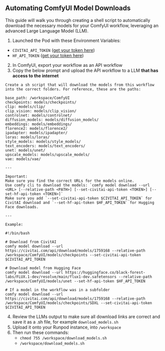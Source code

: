 ## Automating ComfyUI Model Downloads

This guide will walk you through creating a shell script to automatically download the necessary models for your ComfyUI workflow, leveraging an advanced Large Language Model (LLM).

1. Launched the Pod with these Environment Variables:
  - `CIVITAI_API_TOKEN` ([get your token here](https://civitai.com/user/account))
  - `HF_API_TOKEN` ([get your token here](https://huggingface.co/settings/tokens))
2. In ComfyUI, export your workflow as an API workflow
3. Copy the below prompt and upload the API workflow to a LLM **that has access to the internet**
```
Create a sh script that will download the models from this workflow into the correct folders. For reference, these are the paths:

base_path: /workspace/ComfyUI
checkpoints: models/checkpoints/
clip: models/clip/
clip_vision: models/clip_vision/
controlnet: models/controlnet/
diffusion_models: models/diffusion_models/
embeddings: models/embeddings/
florence2: models/florence2/
ipadapter: models/ipadapter/
loras: models/loras/
style_models: models/style_models/
text_encoders: models/text_encoders/
unet: models/unet/
upscale_models: models/upscale_models/
vae: models/vae/

---

Important:
Make sure you find the correct URLs for the models online.
Use comfy cli to download the models: `comfy model download --url <URL> [--relative-path <PATH>] [--set-civitai-api-token <TOKEN>] [--set-hf-api-token <TOKEN>]`
Make sure you add `--set-civitai-api-token $CIVITAI_API_TOKEN` for CivitAI download and `--set-hf-api-token $HF_API_TOKEN` for Hugging Face downloads.

---

Example:

#!/bin/bash

# Download from CivitAI
comfy model download --url https://civitai.com/api/download/models/1759168 --relative-path /workspace/ComfyUI/models/checkpoints --set-civitai-api-token $CIVITAI_API_TOKEN

# Download model from Hugging Face
comfy model download --url https://huggingface.co/black-forest-labs/FLUX.1-dev/resolve/main/flux1-dev.safetensors --relative-path /workspace/ComfyUI/models/unet --set-hf-api-token $HF_API_TOKEN

# If a model in the workflow was in a subfolder
comfy model download --url https://civitai.com/api/download/models/1759168 --relative-path /workspace/ComfyUI/models/checkpoints/SDXL --set-civitai-api-token $CIVITAI_API_TOKEN

```
4. Review the LLMs output to make sure all download links are correct and save it as a .sh file, for example `download_models.sh`
5. Upload it onto your Runpod instance, into `/workspace`
6. Then run these commands:
   - `chmod 755 /workspace/download_models.sh`
   - `/workspace/download_models.sh`
